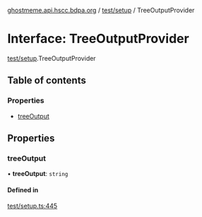 [ghostmeme.api.hscc.bdpa.org][1] / [test/setup][2] / TreeOutputProvider

# Interface: TreeOutputProvider

[test/setup][2].TreeOutputProvider

## Table of contents

### Properties

- [treeOutput][3]

## Properties

### treeOutput

• **treeOutput**: `string`

#### Defined in

[test/setup.ts:445][4]

[1]: ../README.md
[2]: ../modules/test_setup.md
[3]: test_setup.treeoutputprovider.md#treeoutput
[4]:
  https://github.com/nhscc/ghostmeme.api.hscc.bdpa.org/blob/1aca321/test/setup.ts#L445
